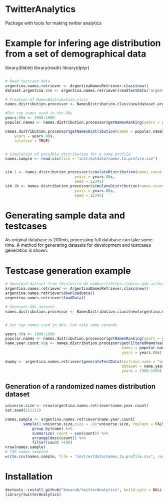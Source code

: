# TwitterAnalytics 
Package with tools for making twitter analytics

# Example for infering age distribution from a set of demographical data

library(tibble)
library(readr)
library(dplyr)


```R

# Read testcase data
argentina.names.retriever <- ArgentinaNamesRetriever.class$new()
dataset.argentina.80s <- argentina.names.retriever$readTestData("argentina-80s")

# Creation of NamesDistribution.class 
names.distribution.processor <- NamesDistribution.class$new(dataset.argentina.80s)

#Get top names used in the 80s
years.80s <- 1980:1990
popular.names <- names.distribution.processor$getNamesRanking(years = years.80s, n = 20)

names.distribution.processor$getNamesDistribution(names = popular.names$name,
	years = years.80s,
	relative = TRUE)


# Simulation of possible distribution for a name profile
names.sample <- read.csv(file = "inst/extdata/names.to.profile.csv")


sim.1 <- names.distribution.processor$simulateDistribution(names.count = names.sample, 
							   years = years.80s,  
							   seed = 12345)
sim.1b <- names.distribution.processor$simulateDistribution(names.count = names.sample,
							   years = years.80s,  
							   seed = 12345)

```

# Generating sample data and testcases

As original database is 200mb, processing full database can take some time. A method for generating datasets for development and testcases generation is shown.

# Testcase generation example
```R
# download dataset from [Historico de nombres](https://datos.gob.ar/dataset/otros-nombres-personas-fisicas). A mirror is at 
argentina.names.retriever <- ArgentinaNamesRetriever.class$new()
argentina.names.retriever$downloadData()
argentina.names.retriever$loadData()

# Generate 80s dataset
names.distribution.processor <- NamesDistribution.class$new(argentina.names.retriever$historic.names)


# Get top names used in 80s. Can take some seconds

years.80s <- 1980:1990
popular.names <- names.distribution.processor$getNamesRanking(years = years, n = 5000)
name.year.count.80s <- names.distribution.processor$getFilteredNameYearCount(
													names = popular.names$name, 
													years = years.80s)

dummy <- argentina.names.retriever$generateTestData(testcase.name = "argentina-80s",
												    dataset = name.year.count.80s,
												    years = 1980:1990)

```



## Generation of a randomized names distribution dataset

```R
universe.size <- nrow(argentina.names.retriever$name.year.count)
set.seed(111111)

names.sample <- argentina.names.retriever$name.year.count[
		sample(1:universe.size,size = .01*universe.size, replace = FALSE),] %>% 
			group_by(name) %>%
		    summarize( count = sum(count)) %>% 
		    arrange(desc(count)) %>% 
		    filter(count >100)
nrow(names.sample)
# 749 names sampled
write.csv(names.sample, file = "inst/extdata/names.to.profile.csv", row.names = FALSE)
```


# Installation

```R
devtools::install_github("kenarab/twitterAnalytics", build_opts = NULL)
library(twitterAnalytics)
```


